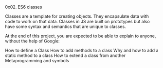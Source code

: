 0x02. ES6 classes

Classes are a template for creating objects. They encapsulate data with code to work on that data. Classes in JS are built on prototypes but also have some syntax and semantics that are unique to classes.

At the end of this project, you are expected to be able to explain to anyone, without the help of Google:

How to define a Class
How to add methods to a class
Why and how to add a static method to a class
How to extend a class from another
Metaprogramming and symbols